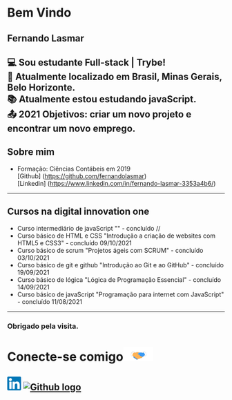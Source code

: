 # Bem Vindo

## Fernando Lasmar

:computer: Sou estudante Full-stack | Trybe!  
:house_with_garden: Atualmente localizado em Brasil, Minas Gerais, Belo Horizonte.  
:books: Atualmente estou estudando javaScript.  
:outbox_tray: 2021 Objetivos: criar um novo projeto e encontrar um novo emprego.
--- 

## Sobre mim
- Formação: Ciências Contábeis em 2019  
[Github] (https://github.com/fernandolasmar)  
[Linkedin] (https://www.linkedin.com/in/fernando-lasmar-3353a4b6/)
---

## Cursos na digital innovation one

- Curso intermediário de javaScript "" - concluído //  
- Curso básico de HTML e CSS "Introdução a criação de websites com HTML5 e CSS3" - concluído 09/10/2021   
- Curso básico de scrum "Projetos ágeis com SCRUM" - concluído 03/10/2021 
- Curso básico de git e github "Introdução ao Git e ao GitHub" - concluído 19/09/2021  
- Curso básico de lógica "Lógica de Programação Essencial" - concluído 14/09/2021    
- Curso básico de javaScript "Programação para internet com JavaScript" - concluído 11/08/2021  
---



### Obrigado pela visita.

# Conecte-se comigo<img src=https://github.com/fernandolasmar/JavaScript/blob/introducao-javaScript-basico/imagens/aperto%20-de-mao.gif height="32px">   
 [<img src="https://github.com/fernandolasmar/JavaScript/blob/introducao-javaScript-basico/imagens/Linkedin.svg" alt="Linkedin Logo" width="32">](https://www.linkedin.com/in/fernando-lasmar-3353a4b6/)  [<img src="https://cdn.svgporn.com/logos/github-icon.svg" alt="Github logo" width="34">](https://github.com/fernandolasmar) 
---


